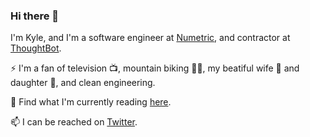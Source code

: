 ### Hi there 👋

I'm Kyle, and I'm a software engineer at [Numetric](https://www.numetric.com/), and contractor at [ThoughtBot](https://thoughtbot.com/).

⚡ I'm a fan of television 📺, mountain biking 🚵‍♂️, my beatiful wife 👩 and daughter 👧, and clean engineering.

🌱 Find what I'm currently reading [here](https://github.com/exlexer/2021-reading-list).

📫 I can be reached on [Twitter](https://twitter.com/ExlexerIAm).

<!--
**exlexer/exlexer** is a ✨ _special_ ✨ repository because its `README.md` (this file) appears on your GitHub profile.

Here are some ideas to get you started:

- 🔭 I’m currently working on ...
- 🌱 I’m currently learning ...
- 👯 I’m looking to collaborate on ...
- 🤔 I’m looking for help with ...
- 💬 Ask me about ...
- 📫 How to reach me: ...
- 😄 Pronouns: ...
- ⚡ Fun fact: ...
-->
